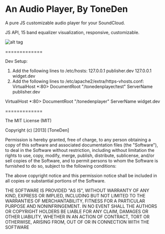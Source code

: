 An Audio Player, By ToneDen
=============

A pure JS customizable audio player for your SoundCloud. 

JS API, 15 band equalizer visualization, responsive, customizable.

![alt tag](https://raw.github.com/tim-thimmaiah/tonedenplayer/master/img/mockupv1.png)

=============

Dev Setup:

1. Add the following lines to /etc/hosts:
127.0.0.1 publisher.dev
127.0.0.1 widget.dev
2. Add the following lines to /etc/apache2/extra/https-vhosts.conf:
VirtualHost *:80>
    DocumentRoot "<repo location>/tonedenplayer/test"
    ServerName publisher.dev
</VirtualHost>
VirtualHost *:80>
    DocumentRoot "<repo location>/tonedenplayer"
    ServerName widget.dev
</VirtualHost>

=============

The MIT License (MIT)

Copyright (c) [2013] [ToneDen]

Permission is hereby granted, free of charge, to any person obtaining a copy of
this software and associated documentation files (the "Software"), to deal in
the Software without restriction, including without limitation the rights to
use, copy, modify, merge, publish, distribute, sublicense, and/or sell copies of
the Software, and to permit persons to whom the Software is furnished to do so,
subject to the following conditions:

The above copyright notice and this permission notice shall be included in all
copies or substantial portions of the Software.

THE SOFTWARE IS PROVIDED "AS IS", WITHOUT WARRANTY OF ANY KIND, EXPRESS OR
IMPLIED, INCLUDING BUT NOT LIMITED TO THE WARRANTIES OF MERCHANTABILITY, FITNESS
FOR A PARTICULAR PURPOSE AND NONINFRINGEMENT. IN NO EVENT SHALL THE AUTHORS OR
COPYRIGHT HOLDERS BE LIABLE FOR ANY CLAIM, DAMAGES OR OTHER LIABILITY, WHETHER
IN AN ACTION OF CONTRACT, TORT OR OTHERWISE, ARISING FROM, OUT OF OR IN
CONNECTION WITH THE SOFTWARE
